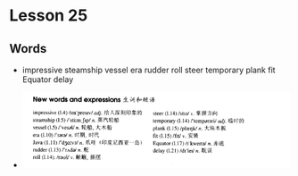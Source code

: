 # Lesson 25

## Words

- impressive steamship vessel era rudder roll steer temporary plank fit Equator delay

- ![Words](../../../Images/Part3/03/words-25.png)
